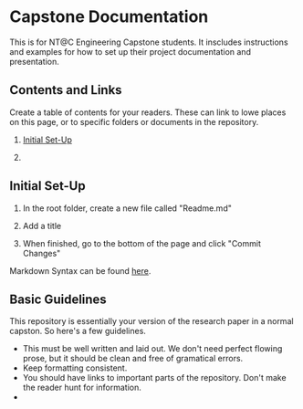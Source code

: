 # Capstone Documentation

This is for NT@C Engineering Capstone students.  It inscludes instructions and examples for how to set up their project documentation and presentation.


## Contents and Links

Create a table of contents for your readers.  These can link to lowe places on this page, or to specific folders or documents in the repository.

1. [Initial Set-Up](https://github.com/rhunter-NTatC/Capstone_Documentation_Sample#initial-set-up)

1. []() 


## Initial Set-Up

1. In the root folder, create a new file called "Readme.md"

1. Add a title

1. When finished, go to the bottom of the page and click "Commit Changes"

Markdown Syntax can be found [here](https://www.markdownguide.org/basic-syntax/).


## Basic Guidelines

This repository is essentially your version of the research paper in a normal capston.  So here's a few guidelines.

* This must be well written and laid out.  We don't need perfect flowing prose, but it should be clean and free of gramatical errors.
* Keep formatting consistent.
* You should have links to important parts of the repository.  Don't make the reader hunt for information.
* 
